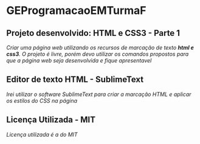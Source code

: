 # GEProgramacaoEMTurmaF

## Projeto desenvolvido: HTML e CSS3 - Parte 1
_Criar uma página web utilizando os recursos de marcação de texto **html e css3**. O projeto é livre, porém devo utilizar os comandos propostos para que a página web seja desenvolvida e fique apresentavel_

## Editor de texto HTML - SublimeText
_Irei utilizar o software SublimeText para criar a marcação HTML e aplicar os estilos do CSS na página_

## Licença Utilizada - MIT
_Licença utilizada é a do MIT_


